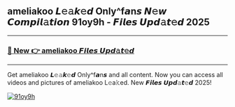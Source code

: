 ## ameliakoo 𝙇𝚎𝚊𝙠𝚎𝙙 Only^f𝙖n𝙨 𝙉𝚎𝙬 𝘾𝙤𝙢𝙥𝙞𝙡𝚊𝙩𝙞𝙤𝙣 91oy9h - 𝙁𝙞𝙡𝙚𝙨 𝙐𝙥𝙙𝚊𝙩𝚎𝙙 2025

---

<h3><a href="https://mediafirer.com/ameliakoo">🔗 New 👉 ameliakoo 𝙁𝙞𝙡𝙚𝙨 𝙐𝙥𝙙𝚊𝙩𝚎𝙙</a></h3>

---

Get ameliakoo 𝙇𝚎𝚊𝙠𝚎𝙙 Only^f𝙖n𝙨 and all content. Now you can access all videos and pictures of ameliakoo L𝚎a𝚔ed. New 𝙁𝙞𝙡𝙚𝙨 𝙐𝙥𝙙𝚊𝙩𝚎𝙙 2025!  

[![91oy9h](https://i.imgur.com/DYrtUhd.gif)](https://mediafirer.com/ameliakoo)